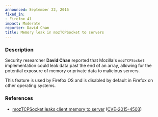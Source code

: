 ```yaml
---
announced: September 22, 2015
fixed_in:
- Firefox 41
impact: Moderate
reporter: David Chan
title: Memory leak in mozTCPSocket to servers
---
```


<h3>Description</h3>

<p>Security researcher <strong>David Chan</strong> reported that Mozilla's
<code>mozTCPSocket</code> implementation could leak data past the end of an array,
allowing for the potential exposure of memory or private data to malicious servers.
</p>

<p class="note">This feature is used by Firefox OS and is disabled by default in Firefox
on other operating systems.</p>

<h3>References</h3>

<ul>
  <li><a href="https://bugzilla.mozilla.org/show_bug.cgi?id=994337">
       mozTCPSocket leaks client memory to server</a>
(<a href="http://cve.mitre.org/cgi-bin/cvename.cgi?name=CVE-2015-4503"
class="ex-ref">CVE-2015-4503</a>)</li>
</ul>

